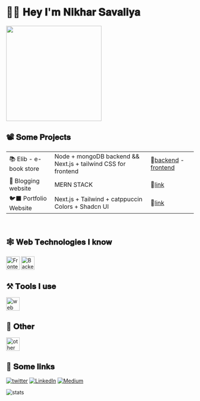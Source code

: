 # 👋🏼 𝐇𝐞𝐲 𝐈'𝐦 𝐍𝐢𝐤𝐡𝐚𝐫 𝐒𝐚𝐯𝐚𝐥𝐢𝐲𝐚
<img src="https://i.pinimg.com/originals/8d/86/42/8d8642148830fc5c69a21dc16632afbd.gif" height="256"/>

<!--- ![Top Languages](https://github-readme-stats.vercel.app/api/top-langs/?username=nikhar-savaliya&show_icons=true&theme=catppuccin_mocha&layout=donut) --->
## 📽️ 𝐒𝐨𝐦𝐞 𝐏𝐫𝐨𝐣𝐞𝐜𝐭𝐬

<table>
 <tr>
  <td>
   📚 Elib - e-book store
  </td>
  <td>
	Node + mongoDB backend && Next.js + tailwind CSS for frontend
  </td>
  <td>
   🔗<a href="https://github.com/nikhar-savaliya/elib-api">backend</a>
	  -
   <a href="https://github.com/nikhar-savaliya/elib-client">frontend</a>
  </td>
 </tr>
 <tr>
  <td>
   📝 Blogging website 
  </td>
  <td>
	  MERN STACK
  </td>
   <td>
   🔗<a href="https://github.com/Nikhar-savaliya/Pearl">link</a>
  </td>
 </tr>
 <tr>
  <td>
   🐦‍⬛ Portfolio Website
  </td>
  <td>
	Next.js + Tailwind + catppuccin Colors + Shadcn UI
  </td>
  <td>
   🔗<a href="https://nikhar-savaliya.vercel.app">link</a>
  </td>
 </tr>
</table>


<!--- 
![Readme Card](https://github-readme-stats.vercel.app/api/pin/?username=nikhar-savaliya&repo=pearl&theme=aura&show_icons=true)
![Readme Card](https://github-readme-stats.vercel.app/api/pin/?username=nikhar-savaliya&repo=elib-api&theme=aura&show_icons=true)
![Readme Card](https://github-readme-stats.vercel.app/api/pin/?username=nikhar-savaliya&repo=elib-client&theme=aura&show_icons=true)
-->
<br/>

## 🕸️ 𝐖𝐞𝐛 𝐓𝐞𝐜𝐡𝐧𝐨𝐥𝐨𝐠𝐢𝐞𝐬 𝐈 𝐤𝐧𝐨𝐰
<img src="https://skillicons.dev/icons?i=html,css,js,react,redux,tailwind,ts,nextjs&theme=dark"  height="36" alt="Frontend skills"  />
<img src="https://skillicons.dev/icons?i=nodejs,expressjs,mongodb,firebase&theme=dark"  height="36" alt="Backend skills"  />



## ⚒️ 𝐓𝐨𝐨𝐥𝐬 𝐈 𝐮𝐬𝐞
<img src="https://skillicons.dev/icons?i=postman,git,github,vim,vscode&theme=dark"  height="36" alt="web tools"  />



## 🦥 𝐎𝐭𝐡𝐞𝐫 
<img src="https://skillicons.dev/icons?i=java,py,cpp&theme=dark"  height="36" alt="other technologies"  />


<!---
@@socialLinks
--->
<br>


## 🔗 𝐒𝐨𝐦𝐞 𝐥𝐢𝐧𝐤𝐬 
[![twitter](https://img.shields.io/badge/Twitter-1DA1F2?style=for-the-badge&logo=twitter&logoColor=white)](https://x.com/nikharSavaliya/)
[![LinkedIn](https://img.shields.io/badge/linkedin-%230077B5.svg?style=for-the-badge&logo=linkedin&logoColor=white)](https://in.linkedin.com/in/nikharsavaliya)
[![Medium](https://img.shields.io/badge/Medium-12100E?style=for-the-badge&logo=medium&logoColor=white)](https://nikhar-dev.medium.com/)
<!--- [![Hashnode](https://img.shields.io/badge/Hashnode-2962FF?style=for-the-badge&logo=hashnode&logoColor=white)](https://nikhar-dev.hashnode.dev/)
      [![upwork](https://img.shields.io/badge/UpWork-6FDA44?style=for-the-badge&logo=Upwork&logoColor=white)](https://www.upwork.com/freelancers/~017f53992c5d2f1186) -->

![stats](https://github-readme-stats.vercel.app/api?username=nikhar-savaliya&theme=aura&show_icons=true)
